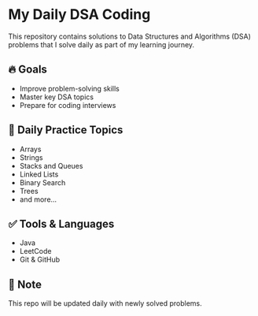 # My Daily DSA Coding

This repository contains solutions to Data Structures and Algorithms (DSA) problems that I solve daily as part of my learning journey.

## 🔥 Goals
- Improve problem-solving skills
- Master key DSA topics
- Prepare for coding interviews

## 📅 Daily Practice Topics
- Arrays
- Strings
- Stacks and Queues
- Linked Lists
- Binary Search
- Trees
- and more...

## ✅ Tools & Languages
- Java
- LeetCode
- Git & GitHub

## 📌 Note
This repo will be updated daily with newly solved problems.
